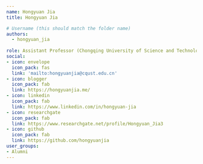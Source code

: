 ```yaml
---
name: Hongyuan Jia
title: Hongyuan Jia

# Username (this should match the folder name)
authors:
  - hongyuan_jia
  
role: Assistant Professor (Chongqing University of Science and Technology)
social:
- icon: envelope
  icon_pack: fas
  link: 'mailto:hongyuanjia@cqust.edu.cn'
- icon: blogger
  icon_pack: fab
  link: https://hongyuanjia.me/
- icon: linkedin
  icon_pack: fab
  link: https://www.linkedin.com/in/hongyuan-jia
- icon: researchgate
  icon_pack: fab
  link: https://www.researchgate.net/profile/Hongyuan_Jia3
- icon: github
  icon_pack: fab
  link: https://github.com/hongyuanjia
user_groups:
- Alumni
---
```

